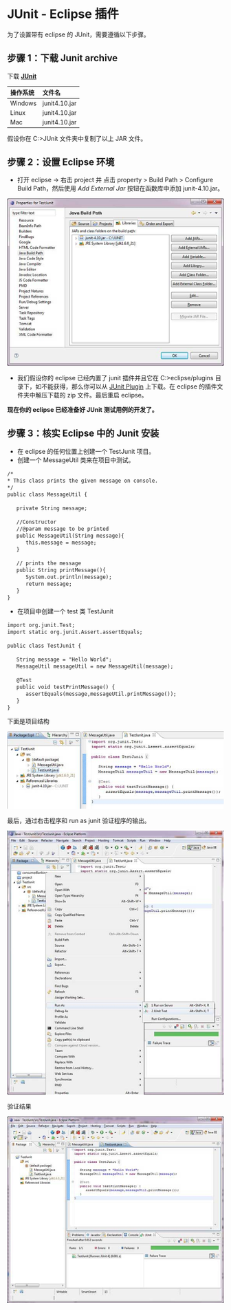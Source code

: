 # JUnit - Eclipse 插件  

为了设置带有 eclipse 的 JUnit，需要遵循以下步骤。  

## 步骤 1：下载 Junit archive

下载 **[JUnit](https://github.com/downloads/KentBeck/junit/junit-4.10.jar)**  

|**操作系统**      |**文件名**   |
|:----------|:----------|
|Windows|junit4.10.jar|
|Linux|junit4.10.jar|
|Mac|junit4.10.jar|

假设你在 C:\>JUnit 文件夹中复制了以上 JAR 文件。  

## 步骤 2：设置 Eclipse 环境  

- 打开 eclipse -> 右击 project 并 点击 property > Build Path > Configure Build Path，然后使用 *Add External Jar* 按钮在函数库中添加 junit-4.10.jar。

![image](images/eclipse_properties.jpg)

- 我们假设你的 eclipse 已经内置了 junit 插件并且它在 C:\>eclipse/plugins 目录下，如不能获得，那么你可以从 [JUnit Plugin](http://sourceforge.net/projects/e-junitdoclet/files/latest/download) 上下载。在 eclipse 的插件文件夹中解压下载的 zip 文件。最后重启 eclipse。  

**现在你的 eclipse 已经准备好 JUnit 测试用例的开发了。**  

## 步骤 3：核实 Eclipse 中的 Junit 安装

- 在 eclipse 的任何位置上创建一个 TestJunit 项目。
- 创建一个 MessageUtil 类来在项目中测试。

```
/*
* This class prints the given message on console.
*/
public class MessageUtil {

   private String message;

   //Constructor
   //@param message to be printed
   public MessageUtil(String message){
      this.message = message;
   }
      
   // prints the message
   public String printMessage(){
      System.out.println(message);
      return message;
   }   
} 
```

- 在项目中创建一个 test 类 TestJunit

```
import org.junit.Test;
import static org.junit.Assert.assertEquals;

public class TestJunit {
	
   String message = "Hello World";	
   MessageUtil messageUtil = new MessageUtil(message);

   @Test
   public void testPrintMessage() {	  
      assertEquals(message,messageUtil.printMessage());
   }
}
```

下面是项目结构

![image](images/junit_project_structure.jpg)

最后，通过右击程序和 run as junit 验证程序的输出。

![image](images/junit_run.jpg)

验证结果

![image](images/junit_success.jpg)
